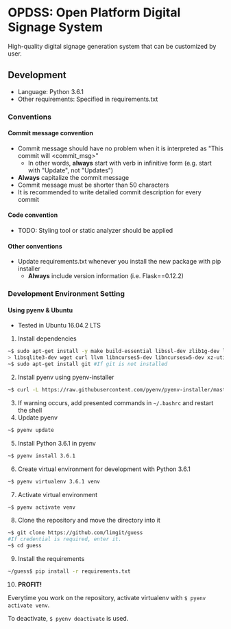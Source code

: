 # OPDSS: Open Platform Digital Signage System

High-quality digital signage generation system that can be customized by user.

## Development

 - Language: Python 3.6.1
 - Other requirements: Specified in requirements.txt

### Conventions
#### Commit message convention
 - Commit message should have no problem when it is interpreted as "This commit will <commit_msg>"
   - In other words, **always** start with verb in infinitive form (e.g. start with "Update", not "Updates")
 - **Always** capitalize the commit message
 - Commit message must be shorter than 50 characters
 - It is recommended to write detailed commit description for every commit

#### Code convention
 - TODO: Styling tool or static analyzer should be applied
 
#### Other conventions
 - Update requirements.txt whenever you install the new package with pip installer
   - **Always** include version information (i.e. Flask==0.12.2)

### Development Environment Setting

#### Using pyenv & Ubuntu
 - Tested in Ubuntu 16.04.2 LTS
 1. Install dependencies
 ```bash
 ~$ sudo apt-get install -y make build-essential libssl-dev zlib1g-dev libbz2-dev libreadline-dev \
 > libsqlite3-dev wget curl llvm libncurses5-dev libncursesw5-dev xz-utils tk-dev
 ~$ sudo apt-get install git #If git is not installed
 ```
 2. Install pyenv using pyenv-installer
 ```bash
 ~$ curl -L https://raw.githubusercontent.com/pyenv/pyenv-installer/master/bin/pyenv-installer | bash
 ```
 3. If warning occurs, add presented commands in `~/.bashrc` and restart the shell
 4. Update pyenv
 ```bash
 ~$ pyenv update
 ```
 5. Install Python 3.6.1 in pyenv
 ```bash
 ~$ pyenv install 3.6.1
 ```
 6. Create virtual environment for development with Python 3.6.1
 ```bash
 ~$ pyenv virtualenv 3.6.1 venv
 ```
 7. Activate virtual environment
 ```bash
 ~$ pyenv activate venv
 ```
 8. Clone the repository and move the directory into it
 ```bash
 ~$ git clone https://github.com/limgit/guess
 #If credential is required, enter it.
 ~$ cd guess
 ```
 9. Install the requirements
 ```bash
 ~/guess$ pip install -r requirements.txt
 ```
 10. **PROFIT!**

Everytime you work on the repository, activate virtualenv with `$ pyenv activate venv`.

To deactivate, `$ pyenv deactivate` is used.
